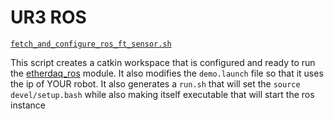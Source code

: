 # UR3 ROS

[```fetch_and_configure_ros_ft_sensor.sh```](https://github.com/rushadantia/UR3-ROS/blob/master/fetch_and_configure_ros_ft_sensor.sh)

This script creates a catkin workspace that is configured and ready to run the [etherdaq_ros](https://github.com/OptoForce/etherdaq_ros.git) module. It also modifies the ```demo.launch``` file so that it uses the ip of YOUR robot. It also generates a ```run.sh``` that will set the ```source devel/setup.bash``` while also making itself executable that will start the ros instance
